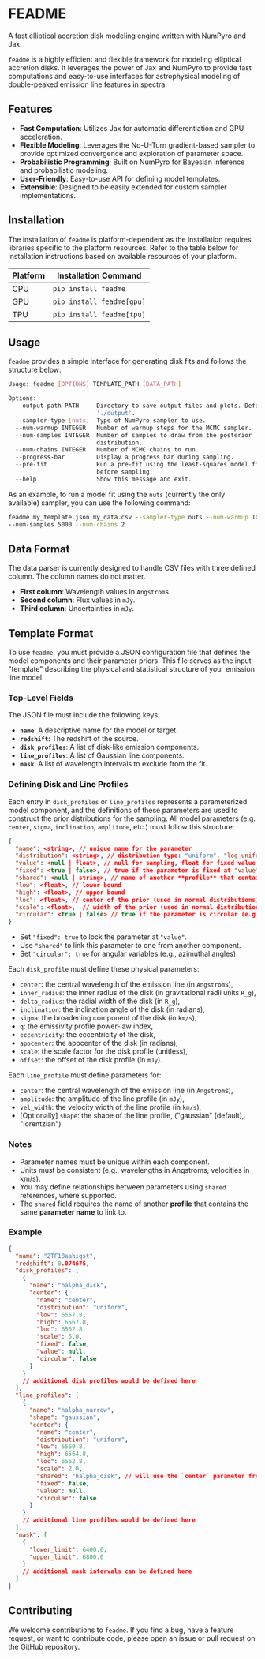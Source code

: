 # FEADME

A fast elliptical accretion disk modeling engine written with NumPyro and Jax.

`feadme` is a highly efficient and flexible framework for modeling elliptical 
accretion disks. It leverages the power of Jax and NumPyro to provide fast 
computations and easy-to-use interfaces for astrophysical modeling of 
double-peaked emission line features in spectra.

## Features

- **Fast Computation**: Utilizes Jax for automatic differentiation and GPU acceleration.
- **Flexible Modeling**: Leverages the No-U-Turn gradient-based sampler to 
  provide optimized convergence and exploration of parameter space.
- **Probabilistic Programming**: Built on NumPyro for Bayesian inference and probabilistic modeling.
- **User-Friendly**: Easy-to-use API for defining model templates.
- **Extensible**: Designed to be easily extended for custom sampler 
  implementations.

## Installation

The installation of `feadme` is platform-dependent as the installation requires
libraries specific to the platform resources. Refer to the table below for
installation instructions based on available resources of your platform.

| Platform | Installation Command |
|----------|----------------------|
| CPU      | `pip install feadme` |
| GPU      | `pip install feadme[gpu]` |
| TPU      | `pip install feadme[tpu]` |

## Usage

`feadme` provides a simple interface for generating disk fits and follows the
structure below:

```bash
Usage: feadme [OPTIONS] TEMPLATE_PATH [DATA_PATH]

Options:
  --output-path PATH     Directory to save output files and plots. Defaults to
                         './output'.
  --sampler-type [nuts]  Type of NumPyro sampler to use.
  --num-warmup INTEGER   Number of warmup steps for the MCMC sampler.
  --num-samples INTEGER  Number of samples to draw from the posterior
                         distribution.
  --num-chains INTEGER   Number of MCMC chains to run.
  --progress-bar         Display a progress bar during sampling.
  --pre-fit              Run a pre-fit using the least-squares model fitter
                         before sampling.
  --help                 Show this message and exit.
```

As an example, to run a model fit using the `nuts` (currently the only 
available) sampler, you can use the following command:

```bash
feadme my_template.json my_data.csv --sampler-type nuts --num-warmup 1000 
--num-samples 5000 --num-chains 2
```

## Data Format

The data parser is currently designed to handle CSV files with three defined 
column. The column names do not matter.

- **First column**: Wavelength values in `Angstrom`s.
- **Second column**: Flux values in `mJy`.
- **Third column**: Uncertainties in `mJy`.

## Template Format

To use `feadme`, you must provide a JSON configuration file that defines the model components and their parameter priors. This file serves as the input "template" describing the physical and statistical structure of your emission line model.

### Top-Level Fields

The JSON file must include the following keys:

* **`name`**: A descriptive name for the model or target.
* **`redshift`**: The redshift of the source.
* **`disk_profiles`**: A list of disk-like emission components.
* **`line_profiles`**: A list of Gaussian line components.
* **`mask`**: A list of wavelength intervals to exclude from the fit.

### Defining Disk and Line Profiles

Each entry in `disk_profiles` or `line_profiles` represents a parameterized 
model component, and the definitions of these parameters are used to construct 
the prior distributions for the sampling. All model parameters (e.g. `center`, 
`sigma`, `inclination`, `amplitude`, etc.) must follow this structure:

```json
{
  "name": <string>, // unique name for the parameter
  "distribution": <string>, // distribution type: "uniform", "log_uniform", "normal", or "log_normal"
  "value": <null | float>, // null for sampling, float for fixed value
  "fixed": <true | false>, // true if the parameter is fixed at "value"
  "shared": <null | string>, // name of another **profile** that contains the same **parameter name** to link to
  "low": <float>, // lower bound
  "high": <float>, // upper bound
  "loc": <float>, // center of the prior (used in normal distributions)
  "scale": <float>,  // width of the prior (used in normal distributions)
  "circular": <true | false> // true if the parameter is circular (e.g., angles)
}
```

* Set `"fixed": true` to lock the parameter at `"value"`.
* Use `"shared"` to link this parameter to one from another component.
* Set `"circular": true` for angular variables (e.g., azimuthal angles).

Each `disk_profile` must define these physical parameters:

* `center`: the central wavelength of the emission line (in `Angstrom`s), 
* `inner_radius`: the inner radius of the disk (in gravitational radii units `R_g`),
* `delta_radius`: the radial width of the disk (in `R_g`),
* `inclination`: the inclination angle of the disk (in radians),
* `sigma`: the broadening component of the disk (in `km/s`),
* `q`: the emissivity profile power-law index,
* `eccentricity`: the eccentricity of the disk,
* `apocenter`: the apocenter of the disk (in radians),
* `scale`: the scale factor for the disk profile (unitless),
* `offset`: the offset of the disk profile (in `mJy`).

Each `line_profile` must define parameters for:

* `center`: the central wavelength of the emission line (in `Angstrom`s),
* `amplitude`: the amplitude of the line profile (in `mJy`),
* `vel_width`: the velocity width of the line profile (in `km/s`),
* [Optionally] `shape`: the shape of the line profile, ("gaussian" [default], "lorentzian")

### Notes

* Parameter names must be unique within each component.
* Units must be consistent (e.g., wavelengths in Angstroms, velocities in km/s).
* You may define relationships between parameters using `shared` references, where supported.
* The `shared` field requires the name of another **profile** that contains the same **parameter name** to link to.

### Example

```json
{
  "name": "ZTF18aahiqst",
  "redshift": 0.074675,
  "disk_profiles": [
    {
      "name": "halpha_disk",
      "center": {
        "name": "center", 
        "distribution": "uniform", 
        "low": 6557.8, 
        "high": 6567.8, 
        "loc": 6562.8, 
        "scale": 5.0, 
        "fixed": false, 
        "value": null, 
        "circular": false
      }
    }
    // additional disk profiles would be defined here
  ],
  "line_profiles": [
    {
      "name": "halpha_narrow",
      "shape": "gaussian",
      "center": { 
        "name": "center", 
        "distribution": "uniform", 
        "low": 6560.8, 
        "high": 6564.8, 
        "loc": 6562.8, 
        "scale": 2.0, 
        "shared": "halpha_disk", // will use the `center` parameter from the `halpha_disk` profile
        "fixed": false, 
        "value": null, 
        "circular": false
      }
    }
    // additional line profiles would be defined here
  ],
  "mask": [
    { 
      "lower_limit": 6400.0, 
      "upper_limit": 6800.0
    }
    // additional mask intervals can be defined here
  ]
}
```

## Contributing

We welcome contributions to `feadme`. If you find a bug, have a feature 
request, or want to contribute code, please open an issue or pull request on 
the GitHub repository.

